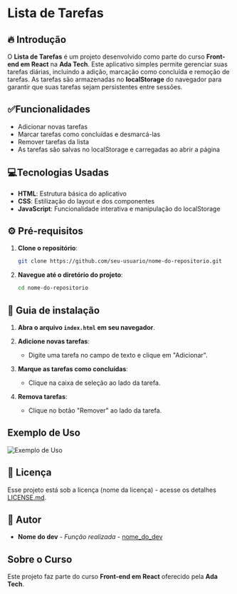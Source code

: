 # Lista de Tarefas

## 🔥 Introdução

O **Lista de Tarefas** é um projeto desenvolvido como parte do curso **Front-end em React** na **Ada Tech**. Este aplicativo simples permite gerenciar suas tarefas diárias, incluindo a adição, marcação como concluída e remoção de tarefas. As tarefas são armazenadas no **localStorage** do navegador para garantir que suas tarefas sejam persistentes entre sessões.

## ✅Funcionalidades

- Adicionar novas tarefas
- Marcar tarefas como concluídas e desmarcá-las
- Remover tarefas da lista
- As tarefas são salvas no localStorage e carregadas ao abrir a página

## 💻Tecnologias Usadas

- **HTML**: Estrutura básica do aplicativo
- **CSS**: Estilização do layout e dos componentes
- **JavaScript**: Funcionalidade interativa e manipulação do localStorage

## ⚙️ Pré-requisitos

1. **Clone o repositório**:
    ```bash
    git clone https://github.com/seu-usuario/nome-do-repositorio.git
    ```

2. **Navegue até o diretório do projeto**:
    ```bash
    cd nome-do-repositorio
    ```
## 🔨 Guia de instalação

1. **Abra o arquivo `index.html` em seu navegador**.

2. **Adicione novas tarefas**:
    - Digite uma tarefa no campo de texto e clique em "Adicionar".

3. **Marque as tarefas como concluídas**:
    - Clique na caixa de seleção ao lado da tarefa.

4. **Remova tarefas**:
    - Clique no botão "Remover" ao lado da tarefa.

## Exemplo de Uso

![Exemplo de Uso](exemplo-de-uso.png) <!-- Adicione uma captura de tela ou remoção desse trecho caso não tenha uma imagem -->

## 📄 Licença

Esse projeto está sob a licença (nome da licença) - acesse os detalhes [LICENSE.md](https://github.com/link_da_licenca).

## 👷 Autor

* **Nome do dev** - *Função realizada* - [nome_do_dev](https://github.com/link_do_Perfil)

## Sobre o Curso

Este projeto faz parte do curso **Front-end em React** oferecido pela **Ada Tech**.
